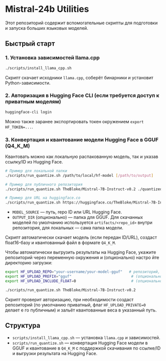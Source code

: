 # Mistral-24b Utilities

Этот репозиторий содержит вспомогательные скрипты для подготовки и запуска больших языковых моделей.

## Быстрый старт

### 1. Установка зависимостей llama.cpp
```bash
./scripts/install_llama_cpp.sh
```
Скрипт скачает исходники `llama.cpp`, соберёт бинарники и установит Python-зависимости.

### 2. Авторизация в Hugging Face CLI (если требуется доступ к приватным моделям)
```bash
huggingface-cli login
```
Можно также заранее экспортировать токен окружением `export HF_TOKEN=...`.

### 3. Конвертация и квантование модели Hugging Face в GGUF (Q4_K_M)
Квантовать можно как локальную распакованную модель, так и указав ссылку/ID из Hugging Face.

```bash
# Пример для локальной папки
./scripts/run_quantize.sh /path/to/local/hf-model [/path/to/output]

# Пример для публичного репозитория
./scripts/run_quantize.sh TheBloke/Mistral-7B-Instruct-v0.2 ./quantized/mistral-7b

# Пример для URL на huggingface.co
./scripts/run_quantize.sh https://huggingface.co/TheBloke/Mistral-7B-Instruct-v0.2
```
- `MODEL_SOURCE` — путь, repo ID или URL Hugging Face.
- `OUTPUT_DIR` (опционально) — папка для GGUF. Для скачанных моделей по умолчанию используется `artifacts/<repo_id>` внутри репозитория, для локальных — сама папка модели.

Скрипт автоматически скачает модель (если передан ID/URL), создаст float16-базу и квантованный файл в формате `Q4_K_M`.

Чтобы автоматически выгрузить результаты на Hugging Face, укажите репозиторий через переменную окружения и (опционально) настро
йте директорию загрузки:

```bash
export HF_UPLOAD_REPO="your-username/your-model-gguf"   # репозиторий, в который нужно заливать артефакты
export HF_UPLOAD_PREFIX="gguf"                           # (опционально) подпапка внутри репозитория
export HF_UPLOAD_INCLUDE_FLOAT=0                         # (опционально) 1 — грузить также float16 базовый GGUF

./scripts/run_quantize.sh TheBloke/Mistral-7B-Instruct-v0.2
```

Скрипт проверит авторизацию, при необходимости создаст репозиторий (по умолчанию приватный, флаг `HF_UPLOAD_PRIVATE=0` делает е
го публичным) и зальёт квантованные веса в указанный путь.

## Структура
- `scripts/install_llama_cpp.sh` — установка `llama.cpp` и зависимостей.
- `scripts/run_quantize.sh` — конвертация Hugging Face модели в GGUF и квантование в `Q4_K_M` с поддержкой скачивания по ссылке/ID и выгрузки результата на Hugging Face.
